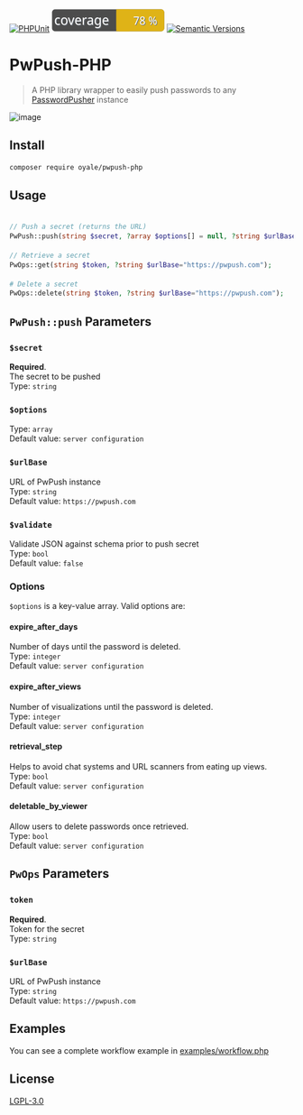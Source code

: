 [![PHPUnit](https://github.com/oyale/PwPush-PHP/actions/workflows/php.yml/badge.svg)](https://github.com/oyale/PwPush-PHP/actions/workflows/php.yml) [![Test Coverage](https://raw.githubusercontent.com/oyale/PwPush-PHP/main/badge-coverage.svg)](https://packagist.org/packages/oyale/pwpush-php)
[![Semantic Versions](https://img.shields.io/badge/%20%20%F0%9F%93%A6%F0%9F%9A%80-semantic--versions-e10079.svg)](https://github.com/oyale/PwPush-PHP/releases) 
# PwPush-PHP

> A PHP library wrapper to easily push passwords to any [PasswordPusher](https://github.com/pglombardo/PasswordPusher) instance

![image](https://user-images.githubusercontent.com/2450417/37249539-122d2056-24c8-11e8-860c-ca4609ef4073.png)

## Install
```bash
composer require oyale/pwpush-php
```

## Usage
```php

// Push a secret (returns the URL)
PwPush::push(string $secret, ?array $options[] = null, ?string $urlBase = 'https://pwpush.com', ?bool $validate = false);

// Retrieve a secret
PwOps::get(string $token, ?string $urlBase="https://pwpush.com");

# Delete a secret
PwOps::delete(string $token, ?string $urlBase="https://pwpush.com");
```

## `PwPush::push` Parameters
### `$secret`
**Required**. \
The secret to be pushed\
Type: `string`

### `$options`
Type: `array` \
Default value: `server configuration`

### `$urlBase`
URL of PwPush instance \
Type: `string` \
Default value: `https://pwpush.com`

### `$validate`
Validate JSON against schema prior to push secret\
Type: `bool` \
Default value: `false`

### Options
`$options` is a key-value array. Valid options are:

####  expire_after_days
Number of days until the password is deleted.\
Type: `integer` \
Default value: `server configuration`

####  expire_after_views
Number of visualizations until the password is deleted.\
Type: `integer` \
Default value: `server configuration`

#### retrieval_step
Helps to avoid chat systems and URL scanners from eating up views.\
Type: `bool` \
Default value: `server configuration`

#### deletable_by_viewer
Allow users to delete passwords once retrieved.\
Type: `bool` \
Default value: `server configuration`

## `PwOps` Parameters
### `token`
**Required**. \
Token for the secret\
Type: `string`

### `$urlBase`
URL of PwPush instance \
Type: `string` \
Default value: `https://pwpush.com`

## Examples
You can see a complete workflow example in [examples/workflow.php](examples/workflow.php)

## License
[LGPL-3.0](LICENSE)
